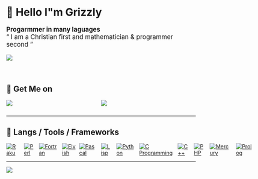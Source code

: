 # 🤠 Hello I"m Grizzly
<div style="font-size:1.2em">
	<b>Progarmmer in many laguages</b>
	<br>
	&ldquo; I am a Christian first and mathematician & programmer second &rdquo;
    <p>
       <a href="https://www.smit.id.au/" target="_blank" >
          <img src="https://img.shields.io/badge/grizzlysmit-Hi%20I%20am%20GrizzlySmit%20I"m%20a%20programmer%20but%20a%20Christian%20first%20-green" target="_blank">
       </a>
    </p>
</div>

<br>

## 🤠 Get Me on

<div align="left" style="display: flex; justify-content: space-between;">
	<a href="https://www.facebook.com/grizzlysmit/" target="_blank" >
    	<img src="https://img.shields.io/badge/Facebook-Francis%20Grizzly%20Smit-blue">
	</a>
	<a href="https://www.instagram.com/grizzlysmit/" target="_blank" >
        <img src="https://img.shields.io/badge/Instagram-%40grizzlysmit-purple">
	</a>
	<p>
	</p>
</div>

<hr>

## 🔧 Langs / Tools / Frameworks

<div align="left" style="display: flex; justify-content: space-between;">
	<!-- Programming Languages. -->
	<a href="https://www.raku.org/" target="_blank" >
		<img src="https://img.shields.io/badge/code-Raku-lime" alt="Raku">
	</a>
	&emsp;
	<a href="https://www.perl.org/" target="_blank" >
		<img src="https://img.shields.io/badge/code-Perl-darkblue" alt="Perl">
	</a>
	&emsp;
	<a href="https://www.fortran.com/" target="_blank" >
		<img src="https://img.shields.io/badge/code-Fortran-cyan" alt="Fortran">
	</a>
	&emsp;
	<a href="https://elv.sh/" target="_blank" >
		<img src="https://img.shields.io/badge/code-Elvish-green" alt="Elvish">
	</a>
	&ensp;
	<a href="https://www.freepascal.org/" target="_blank" >
		<img src="https://img.shields.io/badge/code-Pascal-purple" alt="Pascal">
	</a>
	&emsp;
	<a href="https://lisp-lang.org/" target="_blank" >
		<img src="https://img.shields.io/badge/code-Lisp-blue" alt="Lisp">
	</a>
	&emsp;
	<a href="https://www.python.org/" target="_blank" >
		<img src="https://img.shields.io/badge/code-python-007396" alt="Python">
	</a>
	&emsp;
	<a href="https://en.wikipedia.org/wiki/C_(programming_language)" target="_blank" >
		<img src="https://img.shields.io/badge/code-c%20programming-A8B9CC" alt="C Programming">
	</a>
	&emsp;
	<a href="https://isocpp.org/" target="_blank" >
		<img src="https://img.shields.io/badge/code-c%2B%2B-00599C" alt="C++">
	</a>
	&emsp;
	<a href="https://www.php.net/" target="_blank" >
		<img src="https://img.shields.io/badge/code-php-777BB4" alt="PHP">
	</a>
	&emsp;
	<a href="https://mercurylang.org/" target="_blank" >
		<img src="https://img.shields.io/badge/code-Mercury-blue" alt="Mercury">
	</a>
	&emsp;
	<a href="http://www.gprolog.org/" target="_blank" >
		<img src="https://img.shields.io/badge/code-Prolog-yellow" alt="Prolog">
	</a>
	&emsp;
</div>
<hr>
<img src="https://komarev.com/ghpvc/?username=grizzlysmit">
